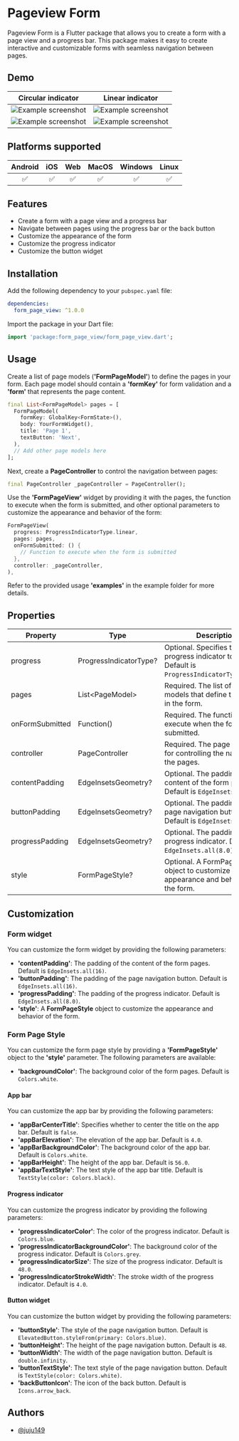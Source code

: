 # Pageview Form

Pageview Form is a Flutter package that allows you to create a form with a page view and a progress bar. This package makes it easy to create interactive and customizable forms with seamless navigation between pages.

## Demo

| Circular indicator | Linear indicator |
|-------|---|
| ![Example screenshot](assets/Screenshot_2023-05-20-22-05-03-030_com.example.form_page_view_test.jpg) | ![Example screenshot](assets/Screenshot_2023-05-20-22-04-51-028_com.example.form_page_view_test.jpg) |
| ![Example screenshot](assets/Screenrecorder-2023-05-20-22-02-55-536.gif) | ![Example screenshot](assets/Screenrecorder-2023-05-20-22-03-32-538.gif) |


## Platforms supported

| Android | iOS | Web | MacOS | Windows | Linux |
|:-------:|:---:|:---:|:-----:|:-------:|:-----:|
|✅|✅|✅|✅|✅|✅|

## Features

- Create a form with a page view and a progress bar
- Navigate between pages using the progress bar or the back button
- Customize the appearance of the form
- Customize the progress indicator
- Customize the button widget

## Installation

Add the following dependency to your `pubspec.yaml` file:

```yaml
dependencies:
  form_page_view: ^1.0.0
```

Import the package in your Dart file:

```dart
import 'package:form_page_view/form_page_view.dart';
```

## Usage

Create a list of page models (**'FormPageModel'**) to define the pages in your form. Each page model should contain a **'formKey'** for form validation and a **'form'** that represents the page content.

```dart
final List<FormPageModel> pages = [
  FormPageModel(
    formKey: GlobalKey<FormState>(),
    body: YourFormWidget(),
    title: 'Page 1',
    textButton: 'Next',
  ),
  // Add other page models here
];
```

Next, create a **PageController** to control the navigation between pages:

```dart
final PageController _pageController = PageController();
```

Use the **'FormPageView'** widget by providing it with the pages, the function to execute when the form is submitted, and other optional parameters to customize the appearance and behavior of the form:

```dart
FormPageView(
  progress: ProgressIndicatorType.linear,
  pages: pages,
  onFormSubmitted: () {
    // Function to execute when the form is submitted
  },
  controller: _pageController,
),
```

Refer to the provided usage **'examples'** in the example folder for more details.

## Properties

| Property | Type | Description |
|-----------|------|-------------|
| progress | ProgressIndicatorType? | Optional. Specifies the type of progress indicator to use. Default is `ProgressIndicatorType.linear`. |
| pages | List\<PageModel> | Required. The list of page models that define the pages in the form. |
| onFormSubmitted | Function() | Required. The function to execute when the form is submitted. |
| controller | PageController | Required. The page controller for controlling the navigation in the pages. |
| contentPadding | EdgeInsetsGeometry? | Optional. The padding of the content of the form pages. Default is `EdgeInsets.all(16)`. |
| buttonPadding | EdgeInsetsGeometry? | Optional. The padding of the page navigation button. Default is `EdgeInsets.all(16)`. |
| progressPadding | EdgeInsetsGeometry? | Optional. The padding of the progress indicator. Default is `EdgeInsets.all(8.0)`. |
| style | FormPageStyle? | Optional. A FormPageStyle object to customize the appearance and behavior of the form. |

## Customization

### Form widget

You can customize the form widget by providing the following parameters:

- **'contentPadding'**: The padding of the content of the form pages. Default is `EdgeInsets.all(16)`.
- **'buttonPadding'**: The padding of the page navigation button. Default is `EdgeInsets.all(16)`.
- **'progressPadding'**: The padding of the progress indicator. Default is `EdgeInsets.all(8.0)`.
- **'style'**: A **FormPageStyle** object to customize the appearance and behavior of the form.

### Form Page Style

You can customize the form page style by providing a **'FormPageStyle'** object to the **'style'** parameter. The following parameters are available:

- **'backgroundColor'**: The background color of the form pages. Default is `Colors.white`.

#### App bar

You can customize the app bar by providing the following parameters:

- **'appBarCenterTitle'**: Specifies whether to center the title on the app bar. Default is `false`.
- **'appBarElevation'**: The elevation of the app bar. Default is `4.0`.
- **'appBarBackgroundColor'**: The background color of the app bar. Default is `Colors.white`.
- **'appBarHeight'**: The height of the app bar. Default is `56.0`.
- **'appBarTextStyle'**: The text style of the app bar title. Default is `TextStyle(color: Colors.black)`.

#### Progress indicator

You can customize the progress indicator by providing the following parameters:

- **'progressIndicatorColor'**: The color of the progress indicator. Default is `Colors.blue`.
- **'progressIndicatorBackgroundColor'**: The background color of the progress indicator. Default is `Colors.grey`.
- **'progressIndicatorSize'**: The size of the progress indicator. Default is `48.0`.
- **'progressIndicatorStrokeWidth'**: The stroke width of the progress indicator. Default is `4.0`.

#### Button widget

You can customize the button widget by providing the following parameters:

- **'buttonStyle'**: The style of the page navigation button. Default is `ElevatedButton.styleFrom(primary: Colors.blue)`.
- **'buttonHeight'**: The height of the page navigation button. Default is `48`.
- **'buttonWidth'**: The width of the page navigation button. Default is `double.infinity`.
- **'buttonTextStyle'**: The text style of the page navigation button. Default is `TextStyle(color: Colors.white)`.
- **'backButtonIcon'**: The icon of the back button. Default is `Icons.arrow_back`.

## Authors

- [@juju149](https://www.github.com/juju149)